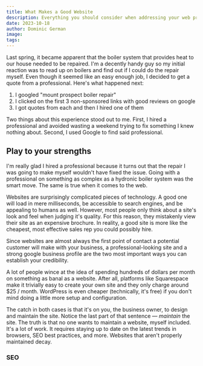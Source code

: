```yaml
---
title: What Makes a Good Website
description: Everything you should consider when addressing your web presence.
date: 2023-10-18
author: Dominic German
image: 
tags:
---
```

Last spring, it became apparent that the boiler system that provides heat to our house needed to be repaired. I'm a decently handy guy so my initial reaction was to read up on boilers and find out if I could do the repair myself. Even though it seemed like an easy enough job, I decided to get a quote from a professional. Here's what happened next:

1) I googled "mount prospect boiler repair"
2) I clicked on the first 3 non-sponsored links with good reviews on google
3) I got quotes from each and then I hired one of them

Two things about this experience stood out to me. First, I hired a professional and avoided wasting a weekend trying to fix something I knew nothing about. Second, I used Google to find said professional.

## Play to your strengths

I'm really glad I hired a professional because it turns out that the repair I was going to make myself wouldn't have fixed the issue. Going with a professional on something as complex as a hydronic boiler system was the smart move. The same is true when it comes to the web. 

Websites are surprisingly complicated pieces of technology. A good one will load in mere milliseconds, be accessible to search engines, and be appealing to humans as well. However, most people only think about a site's look and feel when judging it's quality. For this reason, they mistakenly view their site as an expensive brochure. In reality, a good site is more like the cheapest, most effective sales rep you could possibly hire.

Since websites are almost always the first point of contact a potential customer will make with your business, a professional-looking site and a strong google business profile are the two most important ways you can establish your credibility.

A lot of people wince at the idea of spending hundreds of dollars per month on something as banal as a website. After all, platforms like Squarespace make it trivially easy to create your own site and they only charge around $25 / month. WordPress is even cheaper (technically, it's free) if you don't mind doing a little more setup and configuration.

The catch in both cases is that it's on you, the business owner, to design and maintain the site. Notice the last part of that sentence — *maintain* the site. The truth is that no one wants to maintain a website, myself included. It's a lot of work. It requires staying up to date on the latest trends in browsers, SEO best practices, and more. Websites that aren't properly maintained decay.


### SEO

